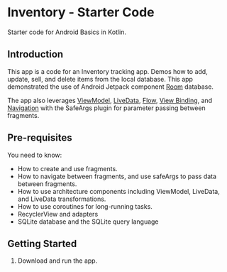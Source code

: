 Inventory - Starter Code
==================================

Starter code for Android Basics in Kotlin.

Introduction
------------

This app is a code for an Inventory tracking app. Demos how to add, update, sell, and delete
 items from the local database.
This app demonstrated
the use of Android Jetpack component [Room](https://developer.android.com/training/data-storage/room) database.  

The app also leverages [ViewModel](https://developer.android.com/topic/libraries/architecture/viewmodel),
[LiveData](https://developer.android.com/topic/libraries/architecture/livedata),
[Flow](https://developer.android.com/kotlin/flow),
[View Binding](https://developer.android.com/topic/libraries/view-binding),
and [Navigation](https://developer.android.com/topic/libraries/architecture/navigation/)
with the SafeArgs plugin for parameter passing between fragments.

Pre-requisites
--------------

You need to know:
- How to create and use fragments.
- How to navigate between fragments, and use safeArgs to pass data between fragments.
- How to use architecture components including ViewModel, LiveData, and LiveData transformations.
- How to use coroutines for long-running tasks.
- RecyclerView and adapters
- SQLite database and the SQLite query language


Getting Started
---------------

1. Download and run the app.
